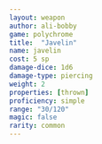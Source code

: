 ```yaml
---
layout: weapon
author: ali-bobby
game: polychrome
title:  "Javelin"
name: javelin
cost: 5 sp
damage-dice: 1d6
damage-type: piercing
weight: 2
properties: [thrown]
proficiency: simple
range: "30/120"
magic: false
rarity: common
---
```

